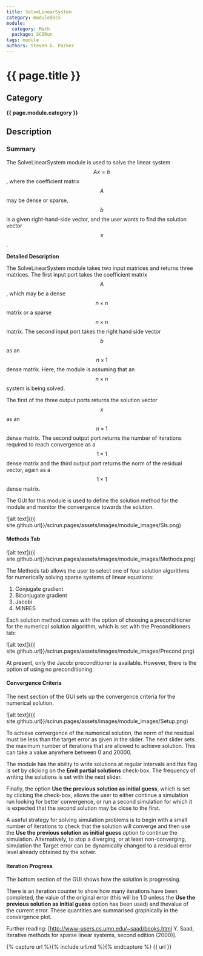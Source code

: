 ```yaml
---
title: SolveLinearSystem
category: moduledocs
module:
  category: Math
  package: SCIRun
tags: module
authors: Steven G. Parker
---
```


# {{ page.title }}

## Category

**{{ page.module.category }}**

## Description

### Summary

The SolveLinearSystem module is used to solve the linear system $$Ax=b$$, where the coefficient matrix $$A$$ may be dense or sparse, $$b$$ is a given right-hand-side vector, and the user wants to find the solution vector $$x$$.

**Detailed Description**

The SolveLinearSystem module takes two input matrices and returns three matrices.
The first input port takes the coefficient matrix $$A$$, which may be a dense $$n \times n$$ matrix or a sparse $$n \times n$$ matrix.
The second input port takes the right hand side vector $$b$$ as an $$n \times 1$$ dense matrix.
Here, the module is assuming that an $$n \times n$$ system is being solved.

The first of the three output ports returns the solution vector $$x$$ as an $$n \times 1$$ dense matrix.
The second output port returns the number of iterations required to reach convergence as a $$1 \times 1$$ dense matrix and the third output port returns the norm of the residual vector, again as a $$1 \times 1$$ dense matrix.

The GUI for this module is used to define the solution method for the module and monitor the convergence towards the solution.

![alt text]({{ site.github.url}}/scirun.pages/assets/images/module_images/Sls.png)

#### Methods Tab 

![alt text]({{ site.github.url}}/scirun.pages/assets/images/module_images/Methods.png)

The Methods tab allows the user to select one of four solution algorithms for numerically solving sparse systems of linear equations:

1. Conjugate gradient
2. Biconjugate gradient
3. Jacobi
4. MINRES

Each solution method comes with the option of choosing a preconditioner for the numerical solution algorithm, which is set with the Preconditioners tab:

![alt text]({{ site.github.url}}/scirun.pages/assets/images/module_images/Precond.png)

At present, only the Jacobi preconditioner is available. 
However, there is the option of using no preconditioning.

#### Convergence Criteria

The next section of the GUI sets up the convergence criteria for the numerical
solution.

![alt text]({{ site.github.url}}/scirun.pages/assets/images/module_images/Setup.png)

To achieve convergence of the numerical solution, the norm of the residual must be less than the target error as given in the slider.
The next slider sets the maximum number of iterations that are allowed to achieve solution.
This can take a value anywhere between 0 and 20000.

The module has the ability to write solutions at regular intervals and this flag is set by clicking on the **Emit partial solutions** check-box.
The frequency of writing the solutions is set with the next slider.

Finally, the option **Use the previous solution as initial guess**, which is set by clicking the check-box, allows the user to either continue a simulation run looking for better convergence, or run a second simulation for which it is expected that the second solution may be close to the first.

A useful strategy for solving simulation problems is to begin with a small number of iterations to check that the solution will converge and then use the **Use the previous solution as initial guess** option to continue the simulation.
Alternatively, to stop a diverging, or at least non-converging, simulation the Target error can be dynamically changed to a residual error level already obtained by the solver. 

#### Iteration Progress

The bottom section of the GUI shows how the solution is progressing.

There is an iteration counter to show how many iterations have been completed, the value of the original error (this will be 1.0 unless the  **Use the previous solution as initial guess** option has been used) and thevalue of the current error.
These quantities are summarised graphically in the convergence plot.

Further reading: [http://www-users.cs.umn.edu/~saad/books.html Y. Saad, Iterative methods for sparse linear systems, second edition (2000)].

{% capture url %}{% include url.md %}{% endcapture %}
{{ url }}
